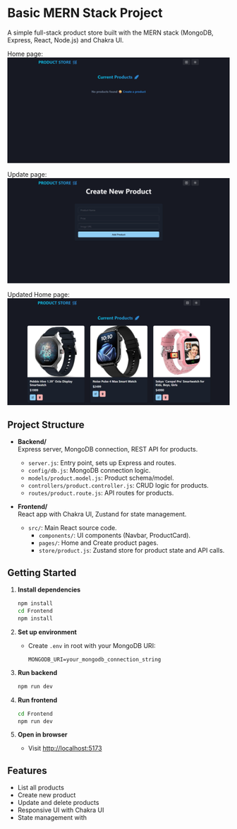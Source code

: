# Basic MERN Stack Project

A simple full-stack product store built with the MERN stack (MongoDB, Express, React, Node.js) and Chakra UI.

Home page: 
![HomePage](./assets/project1.png)

Update page:
![UpdatePage](./assets/project2.png)

Updated Home page:
![HomePage](./assets/project3.png)

## Project Structure

- **Backend/**  
  Express server, MongoDB connection, REST API for products.
  - `server.js`: Entry point, sets up Express and routes.
  - `config/db.js`: MongoDB connection logic.
  - `models/product.model.js`: Product schema/model.
  - `controllers/product.controller.js`: CRUD logic for products.
  - `routes/product.route.js`: API routes for products.

- **Frontend/**  
  React app with Chakra UI, Zustand for state management.
  - `src/`: Main React source code.
    - `components/`: UI components (Navbar, ProductCard).
    - `pages/`: Home and Create product pages.
    - `store/product.js`: Zustand store for product state and API calls.


## Getting Started

1. **Install dependencies**
   ```sh
   npm install
   cd Frontend
   npm install
   ```

2. **Set up environment**
   - Create `.env` in root with your MongoDB URI:
     ```
     MONGODB_URI=your_mongodb_connection_string
     ```

3. **Run backend**
   ```sh
   npm run dev
   ```

4. **Run frontend**
   ```sh
   cd Frontend
   npm run dev
   ```

5. **Open in browser**
   - Visit [http://localhost:5173](http://localhost:5173)

## Features

- List all products
- Create new product
- Update and delete products
- Responsive UI with Chakra UI
- State management with